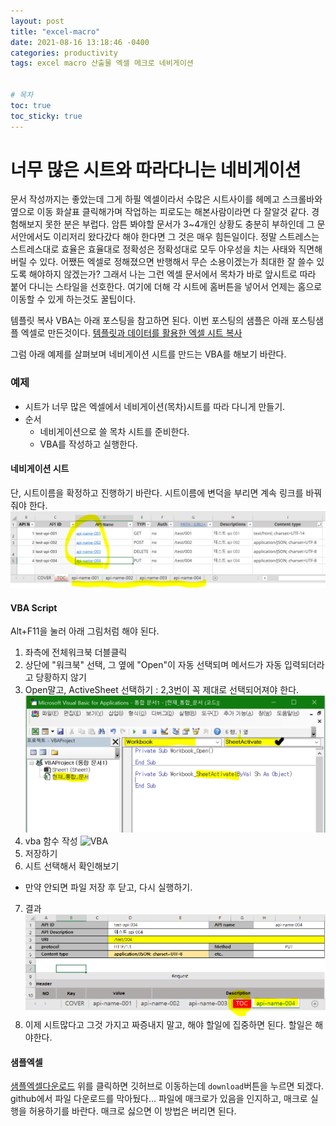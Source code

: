 ```yaml
---
layout: post
title: "excel-macro"
date: 2021-08-16 13:18:46 -0400
categories: productivity
tags: excel macro 산출물 엑셀 메크로 네비게이션


# 목차
toc: true  
toc_sticky: true
---
```


# 너무 많은 시트와 따라다니는 네비게이션
문서 작성까지는 좋았는데 그게 하필 엑셀이라서 수많은 시트사이를 헤메고 스크롤바와 옆으로 이동 화살표 클릭해가며 작업하는 피로도는 해본사람이라면 다 잘알것 같다. 경험해보지 못한 분은 부럽다. 암튼 봐야할 문서가 3~4개인 상황도 충분히 부하인데 그 문서안에서도 이리저리 왔다갔다 해야 한다면 그 것은 매우 힘든일이다. 정말 스트레스는 스트레스대로 효율은 효율대로 정확성은 정확성대로 모두 아우성을 치는 사태와 직면해버릴 수 있다. 어쨌든 엑셀로 정해졌으면 반행해서 무슨 소용이겠는가 최대한 잘 쓸수 있도록 해야하지 않겠는가? 그래서 나는 그런 엑셀 문서에서 목차가 바로 앞시트로 따라 붙어 다니는 스타일을 선호한다. 여기에 더해 각 시트에 홈버튼을 넣어서 언제는 홈으로 이동할 수 있게 하는것도 꿀팁이다.

템플릿 복사 VBA는 아래 포스팅을 참고하면 된다. 이번 포스팅의 샘플은 아래 포스팅샘플 엑셀로 만든것이다.
[템플릿과 데이터를 활용한 엑셀 시트 복사](https://jungmockdan.github.io/2021-08-13-excel-mecro-001.md/excel-macro-001/#Template%20Sheet)

그럼 아래 예제를 살펴보며 네비게이션 시트를 만드는 VBA를 해보기 바란다.
### 예제

- 시트가 너무 많은 엑셀에서 네비게이션(목차)시트를 따라 다니게 만들기.
- 순서
  - 네비게이션으로 쓸 목차 시트를 준비한다.
  - VBA를 작성하고 실행한다.
  
#### 네비게이션 시트
단, 시트이름을 확정하고 진행하기 바란다. 시트이름에 변덕을 부리면 계속 링크를 바꿔줘야 한다.
![](https://github.com/JungMockdan/jungmockdan.github.com/blob/gh-pages/assets/images/post/excel-sheet-navi-before.PNG?raw=true)

#### VBA Script
Alt+F11을 눌러 아래 그림처럼 해야 된다. 
1. 좌측에 전체워크북 더블클릭
2. 상단에 "워크북" 선택, 그 옆에 "Open"이 자동 선택되며 메서드가 자동 입력되더라고 당황하지 않기
3. Open말고, ActiveSheet 선택하기 : 2,3번이 꼭 제대로 선택되어져야 한다.
![](https://github.com/JungMockdan/jungmockdan.github.com/blob/gh-pages/assets/images/post/excel-sheet-navi-vba2.PNG?raw=true)
4. vba 함수 작성
![VBA](https://github.com/JungMockdan/jungmockdan.github.com/blob/gh-pages/assets/images/post/excel-sheet-navi-vba1.PNG?raw=true)
5. 저장하기
6. 시트 선택해서 확인해보기 
- 만약 안되면 파일 저장 후 닫고, 다시 실행하기.
7. 결과
![VBA실행후](https://github.com/JungMockdan/jungmockdan.github.com/blob/gh-pages/assets/images/post/excel-sheet-navi-after.PNG?raw=true)
8. 이제 시트많다고 그것 가지고 짜증내지 말고, 해야 할일에 집중하면 된다. 할일은 해야한다.

#### 샘플엑셀

[샘플엑셀다운로드](https://github.com/JungMockdan/jungmockdan.github.com/blob/gh-pages/assets/macro%20sheet%20navigation.xlsm)
위를 클릭하면 깃허브로 이동하는데 `download`버튼을 누르면 되겠다. github에서 파일 다운로드를 막아뒀다... 파일에 매크로가 있음을 인지하고, 매크로 실행을 허용하기를 바란다. 매크로 싫으면 이 방법은 버리면 된다.